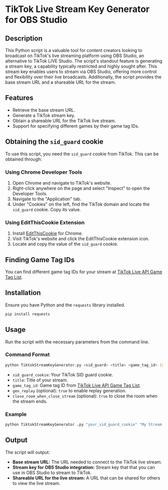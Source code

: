 # TikTok Live Stream Key Generator for OBS Studio

## Description
This Python script is a valuable tool for content creators looking to broadcast on TikTok's live streaming platform using OBS Studio, an alternative to TikTok LIVE Studio. The script's standout feature is generating a stream key, a capability typically restricted and highly sought after. This stream key enables users to stream via OBS Studio, offering more control and flexibility over their live broadcasts. Additionally, the script provides the base stream URL and a shareable URL for the stream.

## Features
- Retrieve the base stream URL.
- Generate a TikTok stream key.
- Obtain a shareable URL for the TikTok live stream.
- Support for specifying different games by their game tag IDs.

## Obtaining the `sid_guard` cookie
To use this script, you need the `sid_guard` cookie from TikTok. This can be obtained through:

### Using Chrome Developer Tools
1. Open Chrome and navigate to TikTok's website.
2. Right-click anywhere on the page and select "Inspect" to open the Developer Tools.
3. Navigate to the "Application" tab.
4. Under "Cookies" on the left, find the TikTok domain and locate the `sid_guard` cookie. Copy its value.

### Using EditThisCookie Extension
1. Install [EditThisCookie](https://chromewebstore.google.com/detail/editthiscookie/fngmhnnpilhplaeedifhccceomclgfbg) for Chrome.
2. Visit TikTok's website and click the EditThisCookie extension icon.
3. Locate and copy the value of the `sid_guard` cookie.

## Finding Game Tag IDs
You can find different game tag IDs for your stream at [TikTok Live API Game Tag List](https://webcast16-normal-c-useast2a.tiktokv.com/webcast/room/hashtag/list/).

## Installation
Ensure you have Python and the `requests` library installed.

```bash
pip install requests
```

## Usage
Run the script with the necessary parameters from the command line.

### Command Format
```bash
python TiktokStreamKeyGenerator.py <sid_guard> <title> <game_tag_id> [gen_replay] [close_room_when_close_stream]
```

- `sid_guard_cookie`: Your TikTok SID guard cookie.
- `title`: Title of your stream.
- `game_tag_id`: Game tag ID from [TikTok Live API Game Tag List](https://webcast16-normal-c-useast2a.tiktokv.com/webcast/room/hashtag/list/).
- `gen_replay` (optional): `true` to enable replay generation.
- `close_room_when_close_stream` (optional): `true` to close the room when the stream ends.

### Example

```bash
python TiktokStreamKeyGenerator .py "your_sid_guard_cookie" "My Stream Title" "12345" true false
```
## Output

The script will output:
- **Base stream URL:** The URL needed to connect to the TikTok live stream.
- **Stream key for OBS Studio integration:** Stream key that that you can use in OBS Studio to stream to TikTok.
- **Shareable URL for the live stream:** A URL that can be shared for others to view the live stream.

